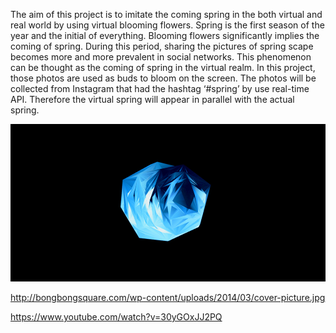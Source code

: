 The aim of this project is to imitate the coming spring in the both virtual and real world by using virtual blooming flowers. Spring is the first season of the year and the initial of everything. Blooming flowers significantly implies the coming of spring. During this period, sharing the pictures of spring scape becomes more and more prevalent in social networks. This phenomenon can be thought as the coming of spring in the virtual realm. In this project, those photos are used as buds to bloom on the screen. The photos will be collected from Instagram that had the hashtag ‘#spring’ by use real-time API. Therefore the virtual spring will appear in parallel with the actual spring.

![Example Image](../project_images/cover.jpg?raw=true "Example Image")

http://bongbongsquare.com/wp-content/uploads/2014/03/cover-picture.jpg

https://www.youtube.com/watch?v=30yGOxJJ2PQ
